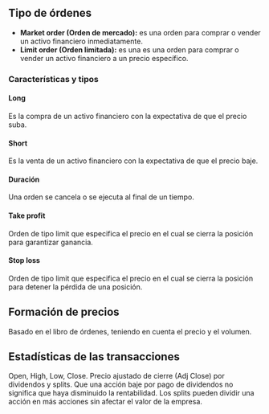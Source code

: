 ## Tipo de órdenes
- **Market order (Orden de mercado):** es una orden para comprar o vender un activo financiero inmediatamente.
- **Limit order (Orden limitada):** es una es una orden para comprar o vender un activo financiero a un precio específico.
### Características y tipos
#### Long
Es la compra de un activo  financiero con la expectativa de que el precio suba.
#### Short
Es la venta de un activo financiero con la expectativa de que el precio baje.
#### Duración
Una orden se cancela o se ejecuta al final de un tiempo.
#### Take profit
Orden de tipo limit que especifica el precio en el cual se cierra la posición para garantizar ganancia.
#### Stop loss
Orden de tipo limit que especifica el precio en el cual se cierra la posición para detener la pérdida de una posición.


## Formación de precios
Basado en el libro de órdenes, teniendo en cuenta el precio y el volumen.
## Estadísticas de las transacciones
Open, High, Low, Close. Precio ajustado de cierre (Adj Close) por dividendos y splits. Que una acción baje por pago de dividendos no significa que haya disminuido la rentabilidad. Los splits pueden dividir una acción en más acciones sin afectar el valor de la empresa.